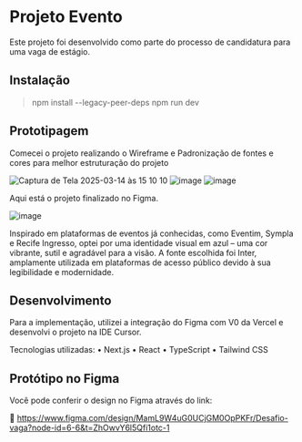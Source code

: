 # Projeto Evento

Este projeto foi desenvolvido como parte do processo de candidatura para uma vaga de estágio.

## Instalação

> npm install --legacy-peer-deps
> npm run dev

## Prototipagem

Comecei o projeto realizando o Wireframe e Padronização de fontes e cores para melhor estruturação do projeto

![Captura de Tela 2025-03-14 às 15 10 10](https://github.com/user-attachments/assets/b5bf1129-b29f-4dda-8355-414016e95147)
![image](https://github.com/user-attachments/assets/cfc05264-7629-4778-b09e-35890893b087)
![image](https://github.com/user-attachments/assets/be99d7a0-8891-4988-aaa7-ad423663dbce)

Aqui está o projeto finalizado no Figma.

![image](https://github.com/user-attachments/assets/dee3da52-e9ff-4091-bbe9-7ffa26f57a21)

Inspirado em plataformas de eventos já conhecidas, como Eventim, Sympla e Recife Ingresso, optei por uma identidade visual em azul – uma cor vibrante, sutil e agradável para a visão. A fonte escolhida foi Inter, amplamente utilizada em plataformas de acesso público devido à sua legibilidade e modernidade.

## Desenvolvimento

Para a implementação, utilizei a integração do Figma com V0 da Vercel e desenvolvi o projeto na IDE Cursor.

Tecnologias utilizadas:
	•	Next.js
	•	React
	•	TypeScript
	•	Tailwind CSS

## Protótipo no Figma

Você pode conferir o design no Figma através do link:

🔗 https://www.figma.com/design/MamL9W4uG0UCjGM0OpPKFr/Desafio-vaga?node-id=6-6&t=ZhOwvY6l5Qfi1otc-1
